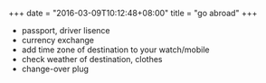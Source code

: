 +++
date = "2016-03-09T10:12:48+08:00"
title = "go abroad"
+++

* passport, driver lisence
* currency exchange
* add time zone of destination to your watch/mobile
* check weather of destination, clothes
* change-over plug
